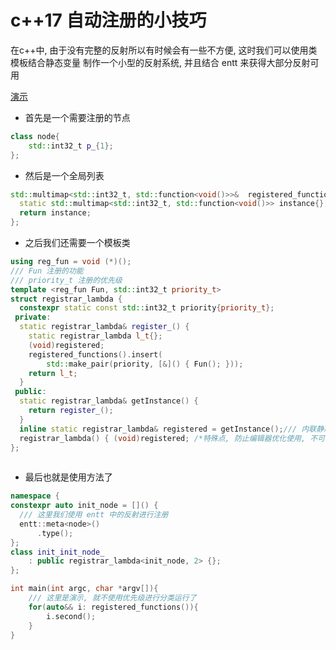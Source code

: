 # c++17 自动注册的小技巧

在c++中, 由于没有完整的反射所以有时候会有一些不方便, 这时我们可以使用类模板结合静态变量
制作一个小型的反射系统, 并且结合 entt 来获得大部分反射可用
 
[演示](https://godbolt.org/z/P1ns6bxfE)

- 首先是一个需要注册的节点
```cpp
class node{
    std::int32_t p_{1};
};
```  
- 然后是一个全局列表
```cpp
std::multimap<std::int32_t, std::function<void()>>&  registered_functions(){
  static std::multimap<std::int32_t, std::function<void()>> instance{};
  return instance;
};
```
- 之后我们还需要一个模板类
```cpp
using reg_fun = void (*)();
/// Fun 注册的功能
/// priority_t 注册的优先级
template <reg_fun Fun, std::int32_t priority_t>
struct registrar_lambda {
  constexpr static const std::int32_t priority{priority_t};
 private:
  static registrar_lambda& register_() {
    static registrar_lambda l_t{};
    (void)registered;
    registered_functions().insert(
        std::make_pair(priority, [&]() { Fun(); }));
    return l_t;
  }
 public:
  static registrar_lambda& getInstance() {
    return register_();
  }
  inline static registrar_lambda& registered = getInstance();/// 内联静态变量, 普通静态变量没有尝试过, 不知道好不好用
  registrar_lambda() { (void)registered; /*特殊点, 防止编辑器优化使用, 不可消除*/ }
};
  
```
- 最后也就是使用方法了  
```cpp
namespace {
constexpr auto init_node = []() {
  /// 这里我们使用 entt 中的反射进行注册
  entt::meta<node>()
      .type();
};
class init_init_node_
    : public registrar_lambda<init_node, 2> {};
};

int main(int argc, char *argv[]){
    /// 这里是演示, 就不使用优先级进行分类运行了
    for(auto&& i: registered_functions()){
        i.second();
    }
}
```